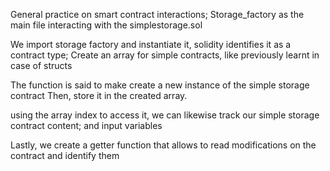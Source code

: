 General practice on smart contract interactions;
Storage_factory as the main file interacting with the simplestorage.sol

We import storage factory and instantiate it, solidity identifies it as a contract type;
Create an array for simple contracts, like previously learnt in case of structs

The function is said to make create a new instance of the simple storage contract
Then, store it in the created array.

using the array index to access it, we can likewise track our simple storage contract content;
and input variables

Lastly, we create a getter function that allows to read modifications on the contract and identify them
